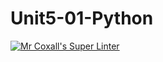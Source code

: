 # Unit5-01-Python
[![Mr Coxall's Super Linter](https://github.com/ICS3U-Programming-NolanS/Unit5-01-Python/workflows/Mr%20Coxall's%20Super%20Linter/badge.svg)](https://github.com/ICS3U-Programming-NolanS/Unit5-01-Python/actions/)
